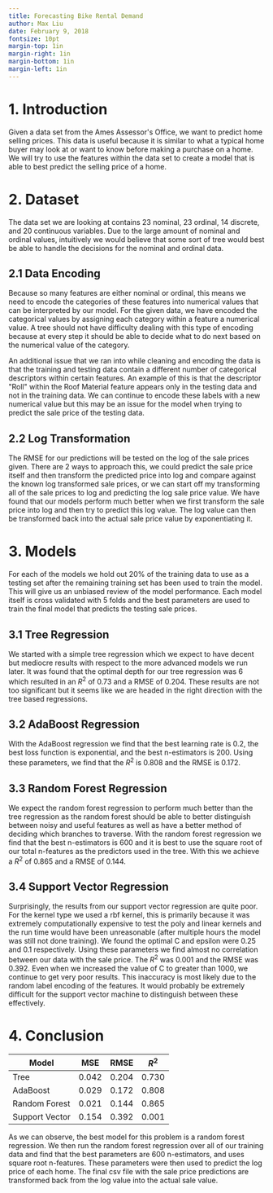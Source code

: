 ```yaml
---
title: Forecasting Bike Rental Demand
author: Max Liu
date: February 9, 2018
fontsize: 10pt
margin-top: 1in
margin-right: 1in
margin-bottom: 1in
margin-left: 1in
---
```


# 1. Introduction

Given a data set from the Ames Assessor's Office, we want to predict
home selling prices. This data is useful because it is similar to what
a typical home buyer may look at or want to know before making a purchase
on a home. We will try to use the features within the data set to create
a model that is able to best predict the selling price of a home.

# 2. Dataset

The data set we are looking at contains 23 nominal, 23 ordinal, 14 discrete,
and 20 continuous variables. Due to the large amount of nominal and ordinal
values, intuitively we would believe that some sort of tree would best be able
to handle the decisions for the nominal and ordinal data.

## 2.1 Data Encoding

Because so many features are either nominal or ordinal, this means we need
to encode the categories of these features into numerical values that can
be interpreted by our model. For the given data, we have encoded the categorical
values by assigning each category within a feature a numerical value. A tree
should not have difficulty dealing with this type of encoding because at every
step it should be able to decide what to do next based on the numerical value of
the category.

An additional issue that we ran into while cleaning and encoding the data is
that the training and testing data contain a different number of categorical
descriptors within certain features. An example of this is that the descriptor
"Roll" within the Roof Material feature appears only in the testing data
and not in the training data. We can continue to encode these labels with a
new numerical value but this may be an issue for the model when trying to
predict the sale price of the testing data.

## 2.2 Log Transformation

The RMSE for our predictions will be tested on the log of the sale prices given.
There are 2 ways to approach this, we could predict the sale price itself
and then transform the predicted price into log and compare against the known
log transformed sale prices, or we can start off my transforming all of the sale
prices to log and predicting the log sale price value. We have found that our models
perform much better when we first transform the sale price into log and then
try to predict this log value. The log value can then be transformed back into the
actual sale price value by exponentiating it.

# 3. Models

For each of the models we hold out 20% of the training data to use as a testing
set after the remaining training set has been used to train the model. This will
give us an unbiased review of the model performance. Each model itself is
cross validated with 5 folds and the best parameters are used to train the final
model that predicts the testing sale prices.

## 3.1 Tree Regression

We started with a simple tree regression which we expect to have decent but
mediocre results with respect to the more advanced models we run later.
It was found that the optimal depth for our tree regression was 6 which resulted
in an $R^2$ of 0.73 and a RMSE of 0.204. These results are not too significant
but it seems like we are  headed in the right direction with the tree based
regressions.

## 3.2 AdaBoost Regression

With the AdaBoost regression we find that the best learning rate is 0.2, the best
loss function is exponential, and the best n-estimators is 200. Using these
parameters, we find that the $R^2$ is 0.808 and the RMSE is 0.172.

## 3.3 Random Forest Regression

We expect the random forest regression to perform much better than the tree
regression as the random forest should be able to better distinguish between
noisy and useful features as well as have a better method of deciding which
branches to traverse. With the random forest regression we find that the best
n-estimators is 600 and it is best to use the square root of our total n-features
as the predictors used in the tree. With this we achieve a $R^2$ of 0.865 and
a RMSE of 0.144.

## 3.4 Support Vector Regression

Surprisingly, the results from our support vector regression are quite poor.
For the kernel type we used a rbf kernel, this is primarily because it was
extremely computationally expensive to test the poly and linear kernels and the
run time would have been unreasonable (after multiple hours the model was still
not done training). We found the optimal C and epsilon were 0.25 and 0.1 respectively.
Using these parameters we find almost no correlation between our data with the
sale price. The $R^2$ was 0.001 and the RMSE was 0.392. Even when we increased
the value of C to greater than 1000, we continue to get very poor results.
This inaccuracy is most
likely due to the random label encoding of the features. It would probably be
extremely difficult for the support vector machine to distinguish between these
effectively.

# 4. Conclusion

| Model          | MSE     | RMSE     | $R^2$     |
|----------------|---------|----------|-----------|
| Tree           | 0.042   | 0.204    | 0.730     |
| AdaBoost       | 0.029   | 0.172    | 0.808     |
| Random Forest  | 0.021   | 0.144    | 0.865     |
| Support Vector | 0.154   | 0.392    | 0.001     |

As we can observe, the best model for this problem is a random forest regression.
We then run the random forest regression over all of our training data and
find that the best parameters are 600 n-estimators, and uses square root n-features.
These parameters were then used to predict the log price of each home. The final
csv file with the sale price predictions are transformed back from the log value
into the actual sale value.

